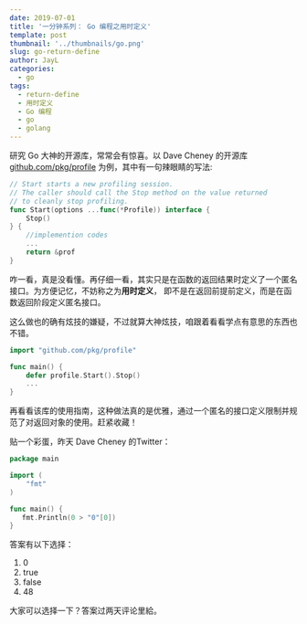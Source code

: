 ```yaml
---
date: 2019-07-01
title: '一分钟系列： Go 编程之用时定义'
template: post
thumbnail: '../thumbnails/go.png'
slug: go-return-define
author: JayL
categories:
  - go
tags:
  - return-define
  - 用时定义
  - Go 编程
  - go
  - golang
---
```


研究 Go 大神的开源库，常常会有惊喜。以 Dave Cheney 的开源库[github.com/pkg/profile](https://github.com/pkg/profile) 为例，其中有一句辣眼睛的写法:

````go
// Start starts a new profiling session.
// The caller should call the Stop method on the value returned
// to cleanly stop profiling.
func Start(options ...func(*Profile)) interface {
	Stop()
} {
    //implemention codes
    ...
    return &prof 
}
````

咋一看，真是没看懂。再仔细一看，其实只是在函数的返回结果时定义了一个匿名接口。为方便记忆，不妨称之为**用时定义**， 即不是在返回前提前定义，而是在函数返回阶段定义匿名接口。

这么做也的确有炫技的嫌疑，不过就算大神炫技，咱跟着看看学点有意思的东西也不错。

````go
import "github.com/pkg/profile"

func main() {
    defer profile.Start().Stop()
    ...
}
````

再看看该库的使用指南，这种做法真的是优雅，通过一个匿名的接口定义限制并规范了对返回对象的使用。赶紧收藏！

贴一个彩蛋，昨天 Dave Cheney 的Twitter：

````go
package main

import (
    "fmt"
)

func main() {
   fmt.Println(0 > "0"[0])
}
````

答案有以下选择：

1. 0
2. true
3. false
4. 48

大家可以选择一下？答案过两天评论里給。
